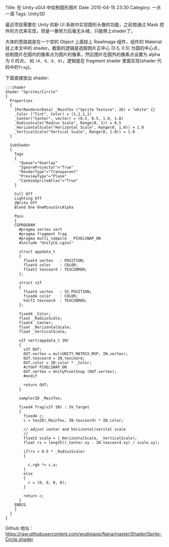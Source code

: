 Title: 在 Unity uGUI 中绘制圆形图片
Date: 2015-04-15 23:30
Category: 一点一滴
Tags: Unity3D

最近项目需要在 Unity 的新 UI 系统中实现圆形头像的功能，之前想通过 Mask 控件的方式来实现，但是一番努力后毫无头绪，只能祭上shader了。

大体的思路就是在一个空的 Object 上面挂上 RawImage 组件，组件的 Material 挂上本文中的 shader。截取的逻辑是选取图片正中心 (0.5, 0.5) 为圆的中心点，绘制图片在圆内的像素点为图片的像素，然后图片在圆外的像素点设置为 alpha 为 0 的点，
如 `(0, 0, 0, 0)`。逻辑是在 fragment shader 里面实现(shader 代码中的`frag`)。

下面直接放出 shader:

    :::shader
    Shader "Sprites/Circle"
    {
      Properties
      {
        [PerRendererData] _MainTex ("Sprite Texture", 2D) = "white" {}
        _Color ("Tint", Color) = (1,1,1,1)
        _Center("Center", vector) = (0.5, 0.5, 1.0, 1.0)
        _RadiusScale("Radius Scale", Range(0, 1)) = 0.5
        _HorizontalScale("Horizontal Scale", Range(0, 1.0)) = 1.0
        _VerticalScale("Vertical Scale", Range(0, 1.0)) = 1.0
      }

      SubShader
      {
        Tags
        {
          "Queue"="Overlay"
          "IgnoreProjector"="True"
          "RenderType"="Transparent"
          "PreviewType"="Plane"
          "CanUseSpriteAtlas"="True"
        }

        Cull Off
        Lighting Off
        ZWrite Off
        Blend One OneMinusSrcAlpha

        Pass
        {
        CGPROGRAM
          #pragma vertex vert
          #pragma fragment frag
          #pragma multi_compile _ PIXELSNAP_ON
          #include "UnityCG.cginc"

          struct appdata_t
          {
            float4 vertex   : POSITION;
            float4 color    : COLOR;
            float2 texcoord : TEXCOORD0;
          };

          struct v2f
          {
            float4 vertex   : SV_POSITION;
            fixed4 color    : COLOR;
            half2 texcoord  : TEXCOORD0;
          };

          fixed4 _Color;
          float _RadiusScale;
          float4 _Center;
          float _HorizontalScale;
          float _VerticalScale;

          v2f vert(appdata_t IN)
          {
            v2f OUT;
            OUT.vertex = mul(UNITY_MATRIX_MVP, IN.vertex);
            OUT.texcoord = IN.texcoord;
            OUT.color = IN.color * _Color;
            #ifdef PIXELSNAP_ON
            OUT.vertex = UnityPixelSnap (OUT.vertex);
            #endif

            return OUT;
          }

          sampler2D _MainTex;

          fixed4 frag(v2f IN) : SV_Target
          {
            fixed4 c;
            c = tex2D(_MainTex, IN.texcoord) * IN.color;

            // adjust center and horizontal/verital scale
            //
            float2 scale = (_HorizontalScale, _VerticalScale);
            float rs = length((_Center.xy - IN.texcoord.xy) / scale.xy);

            if(rs < 0.5 * _RadiusScale)
            {

              c.rgb *= c.a;
            }
            else
            {
              c = (0, 0, 0, 0);
            }

            return c;
          }
        ENDCG
        }
      }
    }


Github 地址： <https://raw.githubusercontent.com/wudixiaop/Nana/master/Shader/Sprite-Circle.shader>
